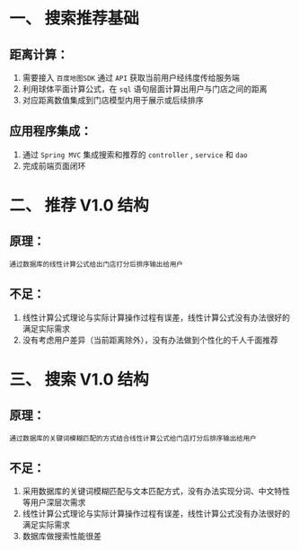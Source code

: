 # 一、 搜索推荐基础
## 距离计算：
1. 需要接入 `百度地图SDK` 通过 `API` 获取当前用户经纬度传给服务端
2. 利用球体平面计算公式，在 `sql` 语句层面计算出用户与门店之间的距离
3. 对应距离数值集成到门店模型内用于展示或后续排序
## 应用程序集成：
1. 通过 `Spring MVC` 集成搜索和推荐的 `controller` , `service` 和 `dao`
2. 完成前端页面闭环
# 二、 推荐 V1.0 结构
## 原理：
```text
通过数据库的线性计算公式给出门店打分后排序输出给用户
```
## 不足：
1. 线性计算公式理论与实际计算操作过程有误差，线性计算公式没有办法很好的满足实际需求
2. 没有考虑用户差异（当前距离除外），没有办法做到个性化的千人千面推荐
# 三、 搜索 V1.0 结构
## 原理：
```text
通过数据库的关键词模糊匹配的方式结合线性计算公式给门店打分后排序输出给用户
```
## 不足：
1. 采用数据库的关键词模糊匹配与文本匹配方式，没有办法实现分词、中文特性等用户深层次需求
2. 线性计算公式理论与实际计算操作过程有误差，线性计算公式没有办法很好的满足实际需求
3. 数据库做搜索性能很差